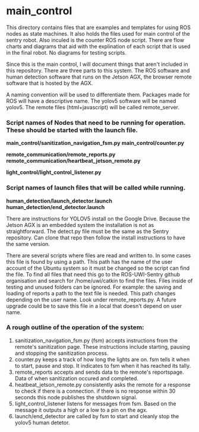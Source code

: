 # main_control
This directory contains files that are examples and templates for using ROS nodes as state machines.
It also holds the files used for main control of the sentry robot.
Also inculed is the counter ROS node script.
There are flow charts and diagrams that aid with the explination of each script that is used in the final robot. No diagrams for testing scripts.

Since this is the main control, I will document things that aren't included in this repository.
There are three parts to this system. The ROS software and human detection software that runs on the Jetson AGX, the browser remote software that is hosted by the AGX. 

A naming convention will be used to differentiate them. 
Packages made for ROS will have a descriptive name.
The yolov5 software will be named yolov5.
The remote files (html+javascript) will be called remote_server. 

### Script names of Nodes that need to be running for operation. These should be started with the launch file.

**main_control/sanitization_navigation_fsm.py**
**main_control/counter.py**

**remote_communication/remote_reports.py**
**remote_communication/heartbeat_jetson_remote.py**

**light_control/light_control_listener.py**

### Script names of launch files that will be called while running.

**human_detection/launch_detector.launch**
**human_detection/end_detector.launch**


There are instructions for YOLOV5 install on the Google Drive. Because the Jetson AGX is an embedded system the installation is not as straightforward.
The detect.py file must be the same as the Sentry repository.
Can clone that repo then follow the install instructions to have the same version.

There are several scripts where files are read and written to. In some cases this file is found by using a path. This path has the name of the user account of the Ubuntu system so it must be changed so the script can find the file. To find all files that need this go to the ROS-UWI-Sentry github organisation and search for /home/uwi/catkin to find the files. Files inside of testing and unused folders can be ignored.
For example: the saving and loading of reports a path to the text file is needed.
This path changes depending on the user name. Look under remote_reports.py.
A future upgrade could be to save this file in a local that doesn't depend on user name. 


### A rough outline of the operation of the system:

1. sanitization_navigation_fsm.py (fsm) accepts instructions from the remote's sanitization page. These instructions include starting, pausing and stopping the sanitization process.
2. counter.py keeps a track of how long the lights are on. fsm tells it when to start, pause and stop. It indicates to fsm when it has reached its tally.
3.  remote_reports accepts and sends data to the remote's reportspage. Data of when sanitization occured and completed.
4. heatbeat_jetson_remote.py consistently asks the remote for a response to check if there is a connection. if there is no response within 30 seconds this node publishes the shutdown signal.
5. light_control_listener listens for messages from fsm. Based on the message it outputs a high or a low to a pin on the agx. 
6. launch/end_detector are called by fsm to start and cleanly stop the yolov5 human detetor.
